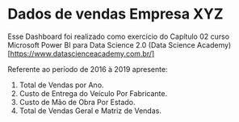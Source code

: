 # Dados de vendas Empresa XYZ

Esse Dashboard foi realizado como exercício do Capítulo 02 curso Microsoft Power BI para Data Science 2.0 (Data Science Academy)[https://www.datascienceacademy.com.br/]
 
Referente ao período de 2016 à 2019 apresente:

01) Total de Vendas por Ano.
02) Custo de Entrega do Veículo Por Fabricante.
03) Custo de Mão de Obra Por Estado.
04) Total de Vendas Geral e Matriz de Vendas.
